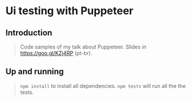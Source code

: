 # Ui testing with Puppeteer

## Introduction

> Code samples of my talk about Puppeteer. Slides in https://goo.gl/KZj4RP (pt-br).

## Up and running

> `npm install` to install all dependencies. `npm tests` will run all the the tests.